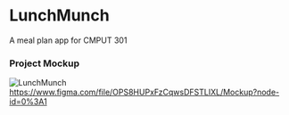 # LunchMunch
A meal plan app for CMPUT 301

### Project Mockup

![LunchMunch](https://user-images.githubusercontent.com/59628363/195246436-08eb0f53-8a67-4e69-af6f-827cb756eec5.png)
https://www.figma.com/file/OPS8HUPxFzCqwsDFSTLIXL/Mockup?node-id=0%3A1
